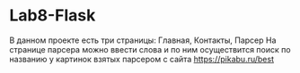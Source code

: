 # Lab8-Flask

В данном проекте есть три страницы: Главная, Контакты, Парсер
На странице парсера можно ввести слова и по ним осуществится поиск по названию у картинок взятых парсером с сайта https://pikabu.ru/best
